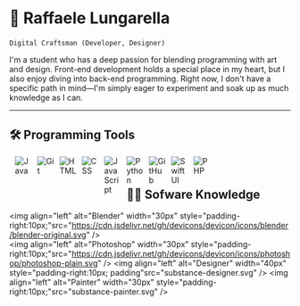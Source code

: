 # 👋 Raffaele Lungarella

~~~
Digital Craftsman (Developer, Designer)
~~~

I'm a student who has a deep passion for blending programming with art and design. Front-end development holds a special place in my heart, but I also enjoy diving into back-end programming. Right now, I don't have a specific path in mind—I'm simply eager to experiment and soak up as much knowledge as I can.

---

##  🛠️ Programming Tools

<img align="left" alt="Java" width="30px" style="padding-left:10px;padding-right:10px;" src="https://cdn.jsdelivr.net/gh/devicons/devicon/icons/java/java-original.svg"/>
<img align="left" alt="Git" width="30px" style="padding-right:10px;" src="https://cdn.jsdelivr.net/gh/devicons/devicon/icons/git/git-original.svg" />
<img align="left" alt="HTML" width="30px" style="padding-right:10px;" src="https://cdn.jsdelivr.net/gh/devicons/devicon/icons/html5/html5-plain.svg" />
<img align="left" alt="CSS" width="30px" style="padding-right:10px;" src="https://cdn.jsdelivr.net/gh/devicons/devicon/icons/css3/css3-plain.svg" />
<img align="left" alt="JavaScript" width="30px" style="padding-right:10px;" src="https://cdn.jsdelivr.net/gh/devicons/devicon/icons/javascript/javascript-plain.svg" />
<img align="left" alt="Python" width="30px" style="padding-right:10px;" src="https://cdn.jsdelivr.net/gh/devicons/devicon/icons/python/python-plain.svg" />
<img align="left" alt="GitHub" width="30px" style="padding-right:10px;" src="https://cdn.jsdelivr.net/gh/devicons/devicon/icons/github/github-original.svg" />
<img align="left" alt="SwiftUI" width="30px" style="padding-right:10px;" src="https://cdn.jsdelivr.net/gh/devicons/devicon/icons/swift/swift-original.svg" />
<img align="left" alt="PHP" width="30px" style="padding-right:10px;"src="https://cdn.jsdelivr.net/gh/devicons/devicon/icons/php/php-plain.svg" />
<br />

#

## 🧑‍💻 Sofware Knowledge

<img align="left" alt="Blender" width="30px" style="padding-right:10px;"src="https://cdn.jsdelivr.net/gh/devicons/devicon/icons/blender/blender-original.svg" />   
<img align="left" alt="Photoshop" width="30px" style="padding-right:10px;"src="https://cdn.jsdelivr.net/gh/devicons/devicon/icons/photoshop/photoshop-plain.svg" />
<img align="left" alt="Designer" width="40px" style="padding-right:10px; padding"src="substance-designer.svg" />
<img align="left" alt="Painter" width="30px" style="padding-right:10px;"src="substance-painter.svg" />  
<br />
<!--
**RLungarella13/RLungarella13** is a ✨ _special_ ✨ repository because its `README.md` (this file) appears on your GitHub profile. 

Here are some ideas to get you started:

- 🔭 I’m currently working on ...
- 🌱 I’m currently learning ...
- 👯 I’m looking to collaborate on ...
- 🤔 I’m looking for help with ...
- 💬 Ask me about ...
- 📫 How to reach me: ...
- 😄 Pronouns: ...
- ⚡ Fun fact: ...
-->
